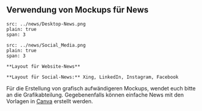 ## Verwendung von Mockups für News

```image
src: ../news/Desktop-News.png
plain: true
span: 3
```

```image
src: ../news/Social_Media.png
plain: true
span: 3
```

```hint|span-3
**Layout für Website-News**
```

```hint|span-3
**Layout für Social-News:** Xing, LinkedIn, Instagram, Facebook
```

Für die Erstellung von grafisch aufwändigeren Mockups, wendet euch bitte an die Grafikabteilung.
Gegebenenfalls können einfache News mit den Vorlagen in [Canva](https://www.canva.com) erstellt werden.